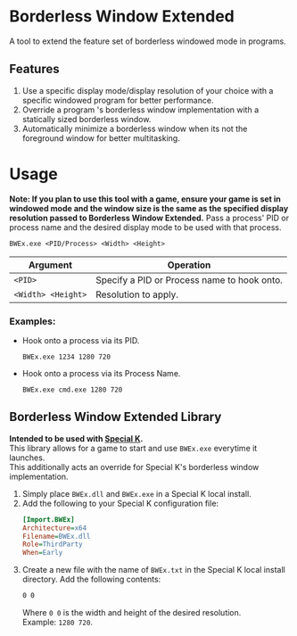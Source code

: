 # Borderless Window Extended
A tool to extend the feature set of borderless windowed mode in programs.

## Features
1. Use a specific display mode/display resolution of your choice with a specific windowed program for better performance.
2. Override a program 's borderless window implementation with a statically sized borderless window.
3. Automatically minimize a borderless window when its not the foreground window for better multitasking.

# Usage
**Note: If you plan to use this tool with a game, ensure your game is set in windowed mode and the window size is the same as the specified display resolution passed to Borderless Window Extended.**
Pass a process' PID or process name and the desired display mode to be used with that process.
```
BWEx.exe <PID/Process> <Width> <Height>
```
|Argument|Operation|
|-|-|
|`<PID>`|Specify a PID or Process name to hook onto.|
|`<Width> <Height>`| Resolution to apply.|

### Examples:

- Hook onto a process via its PID.
    ```
    BWEx.exe 1234 1280 720
    ```
- Hook onto a process via its Process Name.
    ```
    BWEx.exe cmd.exe 1280 720
    ```

## Borderless Window Extended Library
**Intended to be used with [Special K](https://wiki.special-k.info).**            
This library allows for a game to start and use `BWEx.exe` everytime it launches.     
This additionally acts an override for Special K's borderless window implementation.

1. Simply place `BWEx.dll` and `BWEx.exe` in a Special K local install. 
2. Add the following to your Special K configuration file:
    ```ini
    [Import.BWEx]
    Architecture=x64
    Filename=BWEx.dll
    Role=ThirdParty
    When=Early
    ```
3. Create a new file with the name of `BWEx.txt` in the Special K local install directory.
    Add the following contents:
    ```txt
    0 0
    ```
    Where `0 0` is the width and height of the desired resolution.                            
    Example: `1280 720`.
